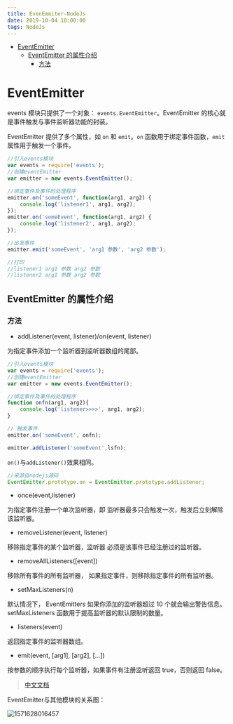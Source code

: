 ```yaml
---
title: EvenEmmiter-NodeJs
date: 2019-10-04 10:00:00
tags: NodeJs
---
```


<!-- toc orderedList:0 depthFrom:1 depthTo:6 -->

- [EventEmitter](#eventemitter)
  - [EventEmitter 的属性介绍](#eventemitter-的属性介绍)
    - [方法](#方法)

<!-- tocstop -->

# EventEmitter

events 模块只提供了一个对象： `events.EventEmitter`。EventEmitter 的核心就是事件触发与事件监听器功能的封装。

EventEmitter 提供了多个属性，如 `on` 和 `emit`。`on` 函数用于绑定事件函数，`emit` 属性用于触发一个事件。

```js
//引入events模块
var events = require('events');
//创建eventEmitter
var emitter = new events.EventEmitter();

//绑定事件及事件的处理程序
emitter.on('someEvent', function(arg1, arg2) {
    console.log('listener1', arg1, arg2);
});
emitter.on('someEvent', function(arg1, arg2) {
    console.log('listener2', arg1, arg2);
});

//出发事件
emitter.emit('someEvent', 'arg1 参数', 'arg2 参数');

//打印
//listener1 arg1 参数 arg2 参数
//listener2 arg1 参数 arg2 参数
```

## EventEmitter 的属性介绍

### 方法

- addListener(event, listener)/on(event, listener)

为指定事件添加一个监听器到监听器数组的尾部。

```js
//引入events模块
var events = require('events');
//创建eventEmitter
var emitter = new events.EventEmitter();

//绑定事件及事件的处理程序
function onfn(arg1, arg2){
    console.log('listener>>>>', arg1, arg2);
}

// 触发事件
emitter.on('someEvent', onfn);

emitter.addListener('someEvent',lsfn);

```

`on()`与`addListener()`效果相同。

```js
//来源自nodejs源码
EventEmitter.prototype.on = EventEmitter.prototype.addListener;
```

- once(event,listener)

为指定事件注册一个单次监听器，即 监听器最多只会触发一次，触发后立刻解除该监听器。

- removeListener(event, listener)

移除指定事件的某个监听器，监听器 必须是该事件已经注册过的监听器。

- removeAllListeners([event])

移除所有事件的所有监听器， 如果指定事件，则移除指定事件的所有监听器。

- setMaxListeners(n)

默认情况下， EventEmitters 如果你添加的监听器超过 10 个就会输出警告信息。 setMaxListeners 函数用于提高监听器的默认限制的数量。

- listeners(event)

返回指定事件的监听器数组。

- emit(event, [arg1], [arg2], [...])

按参数的顺序执行每个监听器，如果事件有注册监听返回 true，否则返回 false。

> [中文文档](http://nodejs.cn/api/events.html#events_events)

EventEmitter与其他模块的关系图：

![1571628016457](C:\Users\ADMINI~1\AppData\Local\Temp\1571628016457.png)